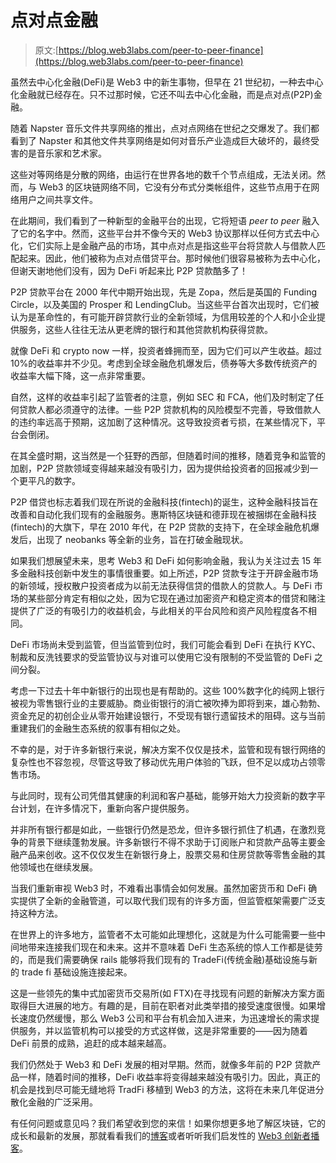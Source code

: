 # 点对点金融

> 原文:[https://blog.web3labs.com/peer-to-peer-finance](https://blog.web3labs.com/peer-to-peer-finance)

虽然去中心化金融(DeFi)是 Web3 中的新生事物，但早在 21 世纪初，一种去中心化金融就已经存在。只不过那时候，它还不叫去中心化金融，而是点对点(P2P)金融。

随着 Napster 音乐文件共享网络的推出，点对点网络在世纪之交爆发了。我们都看到了 Napster 和其他文件共享网络是如何对音乐产业造成巨大破坏的，最终受害的是音乐家和艺术家。

这些对等网络是分散的网络，由运行在世界各地的数千个节点组成，无法关闭。然而，与 Web3 的区块链网络不同，它没有分布式分类帐组件，这些节点用于在网络用户之间共享文件。

在此期间，我们看到了一种新型的金融平台的出现，它将短语 *peer to peer* 融入了它的名字中。然而，这些平台并不像今天的 Web3 协议那样以任何方式去中心化，它们实际上是金融产品的市场，其中点对点是指这些平台将贷款人与借款人匹配起来。因此，他们被称为点对点借贷平台。那时候他们很容易被称为去中心化，但谢天谢地他们没有，因为 DeFi 听起来比 P2P 贷款酷多了！

P2P 贷款平台在 2000 年代中期开始出现，先是 Zopa，然后是英国的 Funding Circle，以及美国的 Prosper 和 LendingClub。当这些平台首次出现时，它们被认为是革命性的，有可能开辟贷款行业的全新领域，为信用较差的个人和小企业提供服务，这些人往往无法从更老牌的银行和其他贷款机构获得贷款。

就像 DeFi 和 crypto now 一样，投资者蜂拥而至，因为它们可以产生收益。超过 10%的收益率并不少见。考虑到全球金融危机爆发后，债券等大多数传统资产的收益率大幅下降，这一点非常重要。

自然，这样的收益率引起了监管者的注意，例如 SEC 和 FCA，他们及时制定了任何贷款人都必须遵守的法律。一些 P2P 贷款机构的风险模型不完善，导致借款人的违约率远高于预期，这加剧了这种情况。这导致投资者亏损，在某些情况下，平台会倒闭。

在其全盛时期，这当然是一个狂野的西部，但随着时间的推移，随着竞争和监管的加剧，P2P 贷款领域变得越来越没有吸引力，因为提供给投资者的回报减少到一个更平凡的数字。

P2P 借贷也标志着我们现在所说的金融科技(fintech)的诞生，这种金融科技旨在改善和自动化我们现有的金融服务。惠斯特区块链和德菲现在被捆绑在金融科技(fintech)的大旗下，早在 2010 年代，在 P2P 贷款的支持下，在全球金融危机爆发后，出现了 neobanks 等全新的业务，旨在打破金融现状。

如果我们想展望未来，思考 Web3 和 DeFi 如何影响金融，我认为关注过去 15 年多金融科技创新中发生的事情很重要。如上所述，P2P 贷款专注于开辟金融市场的新领域，授权散户投资者成为以前无法获得信贷的借款人的贷款人。与 DeFi 市场的某些部分肯定有相似之处，因为它现在通过加密资产和稳定资本的借贷和赌注提供了广泛的有吸引力的收益机会，与此相关的平台风险和资产风险程度各不相同。

DeFi 市场尚未受到监管，但当监管到位时，我们可能会看到 DeFi 在执行 KYC、制裁和反洗钱要求的受监管协议与对谁可以使用它没有限制的不受监管的 DeFi 之间分裂。

考虑一下过去十年中新银行的出现也是有帮助的。这些 100%数字化的纯网上银行被视为零售银行业的主要威胁。商业街银行的消亡被吹捧为即将到来，雄心勃勃、资金充足的初创企业从零开始建设银行，不受现有银行遗留技术的阻碍。这与当前重建我们的金融生态系统的叙事有相似之处。

不幸的是，对于许多新银行来说，解决方案不仅仅是技术，监管和现有银行网络的复杂性也不容忽视，尽管这导致了移动优先用户体验的飞跃，但不足以成功占领零售市场。

与此同时，现有公司凭借其健康的利润和客户基础，能够开始大力投资新的数字平台计划，在许多情况下，重新向客户提供服务。

并非所有银行都是如此，一些银行仍然是恐龙，但许多银行抓住了机遇，在激烈竞争的背景下继续蓬勃发展。许多新银行不得不求助于订阅账户和贷款产品等主要金融产品来创收。这不仅仅发生在新银行身上，股票交易和住房贷款等零售金融的其他领域也在继续发展。

当我们重新审视 Web3 时，不难看出事情会如何发展。虽然加密货币和 DeFi 确实提供了全新的金融管道，可以取代我们现有的许多方面，但监管框架需要广泛支持这种方法。

在世界上的许多地方，监管者不太可能如此理想化，这就是为什么可能需要一些中间地带来连接我们现在和未来。这并不意味着 DeFi 生态系统的惊人工作都是徒劳的，而是我们需要确保 rails 能够将我们现有的 TradeFi(传统金融)基础设施与新的 trade fi 基础设施连接起来。

这是一些领先的集中式加密货币交易所(如 FTX)在寻找现有问题的新解决方案方面取得巨大进展的地方。有趣的是，目前在职者对此类举措的接受速度很慢。如果增长速度仍然缓慢，那么 Web3 公司和平台有机会加入进来，为迅速增长的需求提供服务，并以监管机构可以接受的方式这样做，这是非常重要的——因为随着 DeFi 前景的成熟，追赶的成本越来越高。

我们仍然处于 Web3 和 DeFi 发展的相对早期。然而，就像多年前的 P2P 贷款产品一样，随着时间的推移，DeFi 收益率将变得越来越没有吸引力。因此，真正的机会是找到尽可能无缝地将 TradFi 移植到 Web3 的方法，这将在未来几年促进分散化金融的广泛采用。

有任何问题或意见吗？我们希望收到您的来信！如果你想更多地了解区块链，它的成长和最新的发展，那就看看我们的[博客](https://blog.web3labs.com/)或者听听我们启发性的 [Web3 创新者播客](https://podcast.web3labs.com/)。